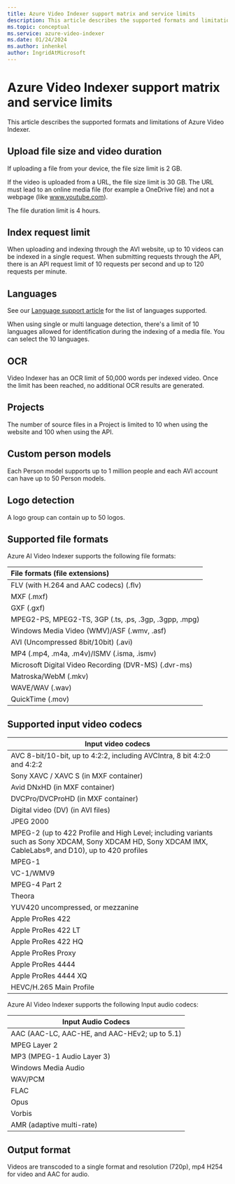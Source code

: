 ```yaml
---
title: Azure Video Indexer support matrix and service limits  
description: This article describes the supported formats and limitations of Azure Video Indexer.
ms.topic: conceptual
ms.service: azure-video-indexer
ms.date: 01/24/2024
ms.author: inhenkel
author: IngridAtMicrosoft
---
```


# Azure Video Indexer support matrix and service limits

This article describes the supported formats and limitations of Azure Video Indexer.

## Upload file size and video duration

If uploading a file from your device, the file size limit is 2 GB.

If the video is uploaded from a URL, the file size limit is 30 GB. The URL must lead to an online media file (for example a OneDrive file) and not a webpage (like www.youtube.com).

The file duration limit is 4 hours.

## Index request limit

When uploading and indexing through the AVI website, up to 10 videos can be indexed in a single request. When submitting requests through the API, there is an API request limit of 10 requests per second and up to 120 requests per minute.

## Languages

See our [Language support article](language-support.md) for the list of languages supported.

When using single or multi language detection, there's a limit of 10 languages allowed for identification during the indexing of a media file. You can select the 10 languages.

## OCR

Video Indexer has an OCR limit of 50,000 words per indexed video. Once the limit has been reached, no additional OCR results are generated.

## Projects

The number of source files in a Project is limited to 10 when using the website and 100 when using the API.

## Custom person models

Each Person model supports up to 1 million people and each AVI account can have up to 50 Person models.

## Logo detection

A logo group can contain up to 50 logos.

## Supported file formats

Azure AI Video Indexer supports the following file formats:

| File formats (file extensions)                        |
| :---------------------------------------------------- |
| FLV (with H.264 and AAC codecs) (.flv)                |
| MXF (.mxf)                                            |
| GXF (.gxf)                                            |
| MPEG2-PS, MPEG2-TS, 3GP (.ts, .ps, .3gp, .3gpp, .mpg) |
| Windows Media Video (WMV)/ASF (.wmv, .asf)            |
| AVI (Uncompressed 8bit/10bit) (.avi)                  |
| MP4 (.mp4, .m4a, .m4v)/ISMV (.isma, .ismv)            |
| Microsoft Digital Video Recording (DVR-MS) (.dvr-ms)  |
| Matroska/WebM (.mkv)                                  |
| WAVE/WAV (.wav)                                       |
| QuickTime (.mov)                                      |

## Supported input video codecs

| Input video codecs                                                       |
|--------------------------------------------------------------------------|
| AVC 8-bit/10-bit, up to 4:2:2, including AVCIntra, 8 bit 4:2:0 and 4:2:2 |
| Sony XAVC / XAVC S (in MXF container)                                    |
| Avid DNxHD (in MXF container)                                            |
| DVCPro/DVCProHD (in MXF container)                                       |
| Digital video (DV) (in AVI files)                                        |
| JPEG 2000                                                                |
| MPEG-2 (up to 422 Profile and High Level; including variants such as Sony XDCAM, Sony XDCAM HD, Sony XDCAM IMX, CableLabs®, and D10), up to 420 profiles                                   |
| MPEG-1                                                                   |
| VC-1/WMV9                                                                |
| MPEG-4 Part 2                                                            |
| Theora                                                                   |
| YUV420 uncompressed, or mezzanine                                        |
| Apple ProRes 422                                                         |
| Apple ProRes 422 LT                                                      |
| Apple ProRes 422 HQ                                                      |
| Apple ProRes Proxy                                                       |
| Apple ProRes 4444                                                        |
| Apple ProRes 4444 XQ                                                     |
| HEVC/H.265 Main Profile                                                  |

Azure AI Video Indexer supports the following Input audio codecs:

| Input Audio Codecs                            |
|-----------------------------------------------|
| AAC (AAC-LC, AAC-HE, and AAC-HEv2; up to 5.1) |
| MPEG Layer 2                                  |
| MP3 (MPEG-1 Audio Layer 3)                    |
| Windows Media Audio                           |
| WAV/PCM                                       |
| FLAC                                          |
| Opus                                          |
| Vorbis                                        |
| AMR (adaptive multi-rate)                     |

## Output format

Videos are transcoded to a single format and resolution (720p), mp4 H254 for video and AAC for audio.
